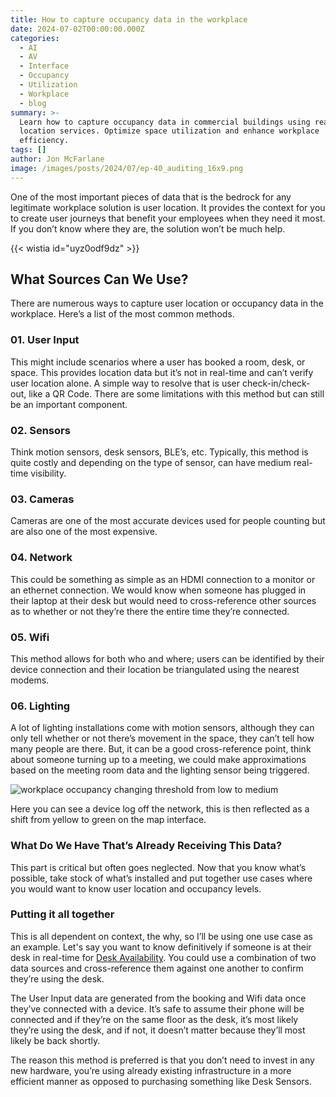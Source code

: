 ```yaml
---
title: How to capture occupancy data in the workplace
date: 2024-07-02T00:00:00.000Z
categories:
  - AI
  - AV
  - Interface
  - Occupancy
  - Utilization
  - Workplace
  - blog
summary: >-
  Learn how to capture occupancy data in commercial buildings using real-time
  location services. Optimize space utilization and enhance workplace
  efficiency.
tags: []
author: Jon McFarlane
image: /images/posts/2024/07/ep-40_auditing_16x9.png
---
```

One of the most important pieces of data that is the bedrock for any legitimate workplace solution is user location. It provides the context for you to create user journeys that benefit your employees when they need it most. If you don’t know where they are, the solution won’t be much help.

{{< wistia id="uyz0odf9dz" >}}

What Sources Can We Use?
------------------------

There are numerous ways to capture user location or occupancy data in the workplace. Here’s a list of the most common methods.

### 01\. User Input

This might include scenarios where a user has booked a room, desk, or space. This provides location data but it’s not in real-time and can’t verify user location alone. A simple way to resolve that is user check-in/check-out, like a QR Code. There are some limitations with this method but can still be an important component.

### 02\. Sensors

Think motion sensors, desk sensors, BLE’s, etc. Typically, this method is quite costly and depending on the type of sensor, can have medium real-time visibility. 

### 03\. Cameras

Cameras are one of the most accurate devices used for people counting but are also one of the most expensive.

### 04\. Network

This could be something as simple as an HDMI connection to a monitor or an ethernet connection. We would know when someone has plugged in their laptop at their desk but would need to cross-reference other sources as to whether or not they’re there the entire time they’re connected. 

### 05\. Wifi

This method allows for both who and where; users can be identified by their device connection and their location be triangulated using the nearest modems. 

### 06\. Lighting

A lot of lighting installations come with motion sensors, although they can only tell whether or not there’s movement in the space, they can’t tell how many people are there. But, it can be a good cross-reference point, think about someone turning up to a meeting, we could make approximations based on the meeting room data and the lighting sensor being triggered.

![workplace occupancy changing threshold from low to medium](/images/posts/2024/07/prague-people-location-map-interface.gif)

Here you can see a device log off the network, this is then reflected as a shift from yellow to green on the map interface.

### What Do We Have That’s Already Receiving This Data?

This part is critical but often goes neglected. Now that you know what’s possible, take stock of what’s installed and put together use cases where you would want to know user location and occupancy levels. 

### Putting it all together

This is all dependent on context, the why, so I’ll be using one use case as an example. Let's say you want to know definitively if someone is at their desk in real-time for [Desk Availability](/app/desk-booking-app). You could use a combination of two data sources and cross-reference them against one another to confirm they’re using the desk.

The User Input data are generated from the booking and Wifi data once they’ve connected with a device. It’s safe to assume their phone will be connected and if they’re on the same floor as the desk, it’s most likely they’re using the desk, and if not, it doesn’t matter because they’ll most likely be back shortly. 

The reason this method is preferred is that you don’t need to invest in any new hardware, you’re using already existing infrastructure in a more efficient manner as opposed to purchasing something like Desk Sensors. 

‍
